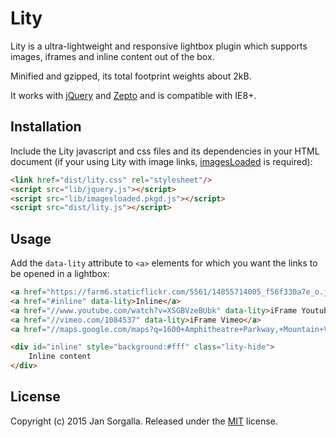 Lity
====

Lity is a ultra-lightweight and responsive lightbox plugin which supports
images, iframes and inline content out of the box.

Minified and gzipped, its total footprint weights about 2kB.

It works with [jQuery](http://jquery.com) and [Zepto](http://zeptojs.com) and is
compatible with IE8+.

Installation
------------

Include the Lity javascript and css files and its dependencies in your HTML
document (if your using Lity with image links,
[imagesLoaded](http://imagesloaded.desandro.com) is required):

```html
<link href="dist/lity.css" rel="stylesheet"/>
<script src="lib/jquery.js"></script>
<script src="lib/imagesloaded.pkgd.js"></script>
<script src="dist/lity.js"></script>
```

Usage
-----

Add the `data-lity` attribute to `<a>` elements for which you want the links to
be opened in a lightbox:

```html
<a href="https://farm6.staticflickr.com/5561/14855714005_f56f330a7e_o.jpg" data-lity>Image</a>
<a href="#inline" data-lity>Inline</a>
<a href="//www.youtube.com/watch?v=XSGBVzeBUbk" data-lity>iFrame Youtube</a>
<a href="//vimeo.com/1084537" data-lity>iFrame Vimeo</a>
<a href="//maps.google.com/maps?q=1600+Amphitheatre+Parkway,+Mountain+View,+CA" data-lity>Google Maps</a>

<div id="inline" style="background:#fff" class="lity-hide">
    Inline content
</div>
```

License
-------

Copyright (c) 2015 Jan Sorgalla.
Released under the [MIT](LICENSE?raw=1) license.
